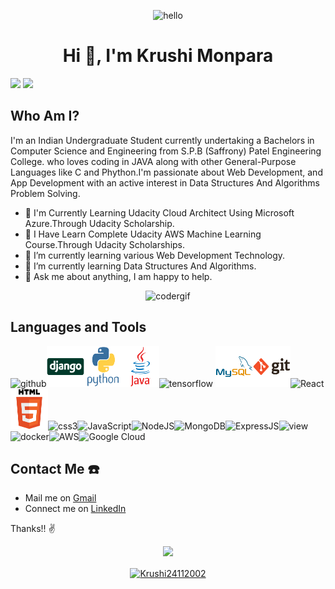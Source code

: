 <!-- 👋 Hi, I’m @Krushi24112002
- 👀 I’m interested in ...
- 🌱 I’m currently learning ...
- 💞️ I’m looking to collaborate on ...
- 📫 How to reach me ...-->

<!---
Krushi24112002/Krushi24112002 is a ✨ special ✨ repository because its `README.md` (this file) appears on your GitHub profile.
You can click the Preview link to take a look at your changes.
--->
<p align="center"> <img src="https://raw.githubusercontent.com/Vrindagupta6828/Vrindagupta6828/master/assest/hello.gif" alt="hello" /> </p>
<h1 align="center">Hi 👋, I'm Krushi Monpara</h1>
<!--
**Krushi24112002/Krushi24112002** is a ✨ _special_ ✨ repository because its `README.md` (this file) appears on your GitHub profile.-->
<!--
Here are some ideas to get you started: -->
<!--
- 🔭 I’m currently Self Learning on Data Structures And Algorithms. I am also contributing to some open source.
- 🌱 I’m currently Enrolled in Udacity AWS ML Scholar's Program 
- 👯 I’m looking to collaborate on ...
- 🤔 I’m looking for help with ...
- 💬 Ask me about ...
- 📫 How to reach me: ...
- 😄 Pronouns: ...
- ⚡ Fun fact: ...   -->

![](https://visitor-badge.glitch.me/badge?page_id=Krushi24112002.Krushi24112002)
<a href=https://github.com/TesseractCoding/NeoAlgo>
   <img src=https://img.shields.io/badge/NeoAlgo-Contributor-brightgreen>
</a>

## Who Am I?

I'm an Indian Undergraduate Student currently undertaking a Bachelors in Computer Science and Engineering from S.P.B (Saffrony) Patel Engineering College.
who loves coding in JAVA along with other General-Purpose Languages like C and Phython.I'm passionate about Web Development, and App Development with an active interest in Data Structures And Algorithms Problem Solving.

- 👀 I'm Currently Learning Udacity Cloud Architect Using Microsoft Azure.Through Udacity Scholarship.
- 🔭 I Have Learn Complete Udacity AWS Machine Learning Course.Through Udacity Scholarships. 
- 🌱 I’m currently learning various Web Development Technology.
- 🌱 I’m currently learning Data Structures And Algorithms.
- 💬 Ask me about anything, I am happy to help.

<p align="center"> <img src="https://i.pinimg.com/originals/f8/41/ac/f841ac2befaedda240c55a06b23b33ec.gif" width="600" height="350" alt="codergif" /> </p>

## Languages and Tools  

<img src="https://maxcdn.icons8.com/Share/icon/p1em/Logos/github1600.png" alt="github" width="60" height="65"/><img 
src="https://github.com/devicons/devicon/blob/master/icons/django/django-original.svg" alt="django" width="60" height="65"/><img
src="https://github.com/devicons/devicon/blob/master/icons/python/python-original-wordmark.svg" alt="python" width="60" height="65"/><img
src="https://github.com/devicons/devicon/blob/master/icons/java/java-original-wordmark.svg" alt="java" width="60" height="65"/><img
src="https://www.vectorlogo.zone/logos/tensorflow/tensorflow-icon.svg" alt="tensorflow" width="60" height="65"/> <img
src="https://github.com/devicons/devicon/blob/master/icons/mysql/mysql-original-wordmark.svg" alt="mySql" width="60" height="65"/><img
src="https://github.com/devicons/devicon/blob/master/icons/git/git-original-wordmark.svg" alt="git" width="60" height="65"/><img                 
src="https://cdn.freebiesupply.com/logos/thumbs/2x/react-1-logo.png" alt="React" width="60" height="65"/><img
src="https://github.com/devicons/devicon/blob/master/icons/html5/html5-original-wordmark.svg" alt="html5" width="60" height="65"/><img
src="https://i2.wp.com/www.worldeatingdisordersday.org/wp-content/uploads/2016/03/css-logo.png" alt="css3" width="60" height="65"/><img                               src="https://seeklogo.com/images/J/javascript-logo-E967E87D74-seeklogo.com.png" alt="JavaScript" width="60" height="65"/><img
src="https://logos-download.com/wp-content/uploads/2016/09/Node_logo_NodeJS.png" alt="NodeJS" width="60" height="65"/><img
src="https://doc.octoperf.com/monitoring/create-connection/mongodb/img/mongodb-logo.png" alt="MongoDB" width="60" heigh="65"/><img
src="https://buttercms.com/static/images/tech_banners/ExpressJS.8587dd0647ca.png" alt="ExpressJS" width="60" height="65"/><img
src="https://download.logo.wine/logo/Vue.js/Vue.js-Logo.wine.png" alt="view" width="60" height="65"/><img
src="https://logos-download.com/wp-content/uploads/2016/09/Docker_logo.png" alt="docker" width="60" height="65"/><img
src="http://logos-download.com/wp-content/uploads/2016/12/Amazon_Web_Services_logo_AWS.png" alt="AWS" width="60" height="65"/><img
src="https://pluspng.com/img-png/google-cloud-logo-png-google-cloud-logo-evolution-history-and-meaning-png-1280x720.png" alt="Google Cloud" width="60" height="65"/>                                                                                                                                    


## Contact Me ☎️

* Mail me on [Gmail](krushimonpara24@gmail.com) 
* Connect me on [LinkedIn](https://www.linkedin.com/in/krushi-monpara-753826201/)

Thanks!! ✌️
<p align="center">
<img src = "https://github-readme-stats.vercel.app/api?username=anuraghazra&show_icons=true&hide=contribs,prs&cache_seconds=86400&theme=midnight-purple" >
 </p>


<p align="center">
<a href="https://www.linkedin.com/in/krushi-monpara-k24112002" target="blank"><img align="center" src="https://openvisualfx.com/wp-content/uploads/2019/10/linkedin-icon-logo-png-transparent.png" alt="Krushi24112002" height="47" width="47"/></a>
</p>

